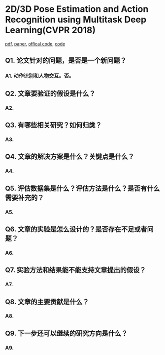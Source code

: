 # 2D/3D Pose Estimation and Action Recognition using Multitask Deep Learning(CVPR 2018)
[pdf](./Attentional%20Pooling%20for%20Action%20Recognition.pdf), [paper](https://arxiv.org/abs/1711.01467), [offical code](https://github.com/rohitgirdhar/AttentionalPoolingAction), [code]()

## Q1. 论文针对的问题，是否是一个新问题？
### A1. 动作识别和人物交互。否。

## Q2. 文章要验证的假设是什么？
### A2. 

## Q3. 有哪些相关研究？如何归类？
### A3. 

## Q4. 文章的解决方案是什么？关键点是什么？
### A4. 

## Q5. 评估数据集是什么？评估方法是什么？是否有什么需要补充的？
### A5. 

## Q6. 文章的实验是怎么设计的？是否存在不足或者问题？
### A6. 

## Q7. 实验方法和结果能不能支持文章提出的假设？
### A7. 

## Q8. 文章的主要贡献是什么？
### A8. 

## Q9. 下一步还可以继续的研究方向是什么？  
### A9. 